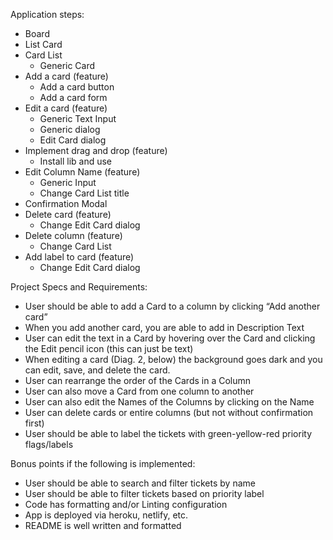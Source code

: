 Application steps:

- Board
- List Card
- Card List
    - Generic Card
- Add a card (feature)
    - Add a card button
    - Add a card form
- Edit a card (feature)
    - Generic Text Input
    - Generic dialog
    - Edit Card dialog
- Implement drag and drop (feature)
    - Install lib and use
- Edit Column Name (feature)
    - Generic Input
    - Change Card List title
- Confirmation Modal
- Delete card (feature)
    - Change Edit Card dialog
- Delete column (feature)
    - Change Card List
- Add label to card (feature)
    - Change Edit Card dialog


Project Specs and Requirements:
- User should be able to add a Card to a column by clicking “Add another card”
- When you add another card, you are able to add in Description Text
- User can edit the text in a Card by hovering over the Card and clicking the Edit pencil
icon (this can just be text)
- When editing a card (Diag. 2, below) the background goes dark and you can edit,
save, and delete the card.
- User can rearrange the order of the Cards in a Column
- User can also move a Card from one column to another
- User can also edit the Names of the Columns by clicking on the Name
- User can delete cards or entire columns (but not without confirmation first)
- User should be able to label the tickets with green-yellow-red priority flags/labels


Bonus points if the following is implemented:
- User should be able to search and filter tickets by name
- User should be able to filter tickets based on priority label
- Code has formatting and/or Linting configuration
- App is deployed via heroku, netlify, etc.
- README is well written and formatted